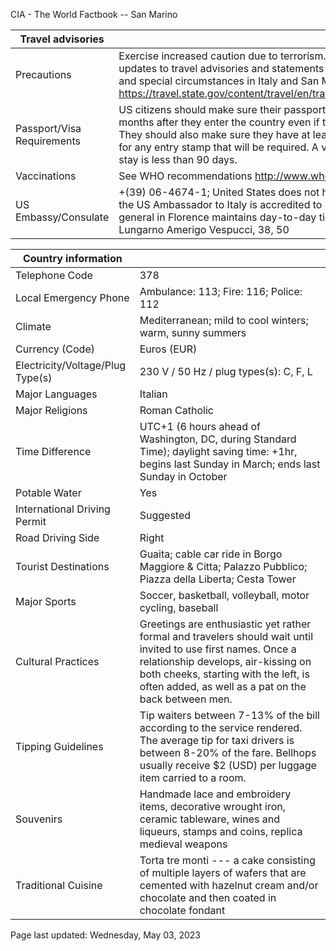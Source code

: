 CIA - The World Factbook -- San Marino

| Travel advisories | |
| --- | --- |
| Precautions | Exercise increased caution due to terrorism. Consult the link below for updates to travel advisories and statements on safety, security, local laws, and special circumstances in Italy and San Marino.  <https://travel.state.gov/content/travel/en/traveladvisories/traveladvisories.html> |
| Passport/Visa Requirements | US citizens should make sure their passport will not expire for at least 6 months after they enter the country even if they do not intend to stay that long. They should also make sure they have at least 2 blank pages in their passport for any entry stamp that will be required. A visa is not required as long as the stay is less than 90 days. |
| Vaccinations | See WHO recommendations  <http://www.who.int/> |
| US Embassy/Consulate | +(39) 06-4674-1; United States does not have an Embassy in San Marino; the US Ambassador to Italy is accredited to San Marino, and the US Consulate general in Florence maintains day-to-day ties; US Embassy in San Marino, Lungarno Amerigo Vespucci, 38, 50 |

| Country information |  |
| --- | --- |
| Telephone Code | 378 |
| Local Emergency Phone | Ambulance: 113; Fire: 116; Police: 112 |
| Climate | Mediterranean; mild to cool winters; warm, sunny summers |
| Currency (Code) | Euros (EUR) |
| Electricity/Voltage/Plug Type(s) | 230 V / 50 Hz / plug types(s): C, F, L |
| Major Languages | Italian |
| Major Religions | Roman Catholic |
| Time Difference | UTC+1 (6 hours ahead of Washington, DC, during Standard Time); daylight saving time: +1hr, begins last Sunday in March; ends last Sunday in October |
| Potable Water | Yes |
| International Driving Permit | Suggested |
| Road Driving Side | Right |
| Tourist Destinations | Guaita; cable car ride in Borgo Maggiore & Citta; Palazzo Pubblico; Piazza della Liberta; Cesta Tower |
| Major Sports | Soccer, basketball, volleyball, motor cycling, baseball |
| Cultural Practices | Greetings are enthusiastic yet rather formal and travelers should wait until invited to use first names. Once a relationship develops, air-kissing on both cheeks, starting with the left, is often added, as well as a pat on the back between men. |
| Tipping Guidelines | Tip waiters between 7-13% of the bill according to the service rendered. The average tip for taxi drivers is between 8-20% of the fare. Bellhops usually receive $2 (USD) per luggage item carried to a room. |
| Souvenirs | Handmade lace and embroidery items, decorative wrought iron, ceramic tableware, wines and liqueurs, stamps and coins, replica medieval weapons |
| Traditional Cuisine | Torta tre monti --- a cake consisting of multiple layers of wafers that are cemented with hazelnut cream and/or chocolate and then coated in chocolate fondant |

Page last updated: Wednesday, May 03, 2023
